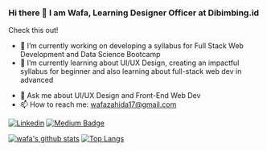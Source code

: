 ### Hi there 👋 I am Wafa, Learning Designer Officer at Dibimbing.id


<!-- **wafa17/wafa17** is a ✨ _special_ ✨ repository because its `README.md` (this file) appears on your GitHub profile. -->

Check this out!

- 🔭 I’m currently working on developing a syllabus for Full Stack Web Development and Data Science Bootcamp
- 🌱 I’m currently learning about UI/UX Design, creating an impactful syllabus for beginner and also learning about full-stack web dev in advanced
<!-- - 👯 I’m looking to collaborate on ...
- 🤔 I’m looking for help with ... -->
- 💬 Ask me about UI/UX Design and Front-End Web Dev
- 📫 How to reach me: wafazahida17@gmail.com
<!-- - 😄 Pronouns: ...
- ⚡ Fun fact: ... -->



[![Linkedin](https://img.shields.io/badge/linkedin-%230077B5.svg?&style=for-the-badge&logo=linkedin&logoColor=white)](https://www.linkedin.com/in/wafazahida17/)
[![Medium Badge](https://img.shields.io/badge/-@wafazahida17-000000?style=flat&labelColor=000000&logo=Medium&link=https://medium.com/@wafazahida17)](https://medium.com/@wafazahida17)


<!-- <p align="center">
   <code>Visitor count</code>
   <img src="https://profile-counter.glitch.me/wafa17/count.svg" />
  </p>
 -->
[![wafa's github stats](https://github-readme-stats.vercel.app/api?username=wafa17&show_icons=true&line_height=21&show_icons=true&theme=buefy&count_private=true&cache_seconds=1800)](https://github.com/wafa17)
[![Top Langs](https://github-readme-stats.vercel.app/api/top-langs/?username=wafa17&show_icons=true&theme=buefy&layout=compact&cache_seconds=1800)](https://github.com/wafa17)

